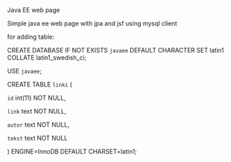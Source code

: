 Java EE web page
 
Simple java ee web page with jpa and jsf
using mysql client

for adding table:
 
CREATE DATABASE IF NOT EXISTS `javaee` DEFAULT CHARACTER SET latin1 COLLATE latin1_swedish_ci;

USE `javaee`;

CREATE TABLE `linki` (

   `id` int(11) NOT NULL,
   
   `link` text NOT NULL,
   
   `autor` text NOT NULL,
   
   `tekst` text NOT NULL
   
) ENGINE=InnoDB DEFAULT CHARSET=latin1;
